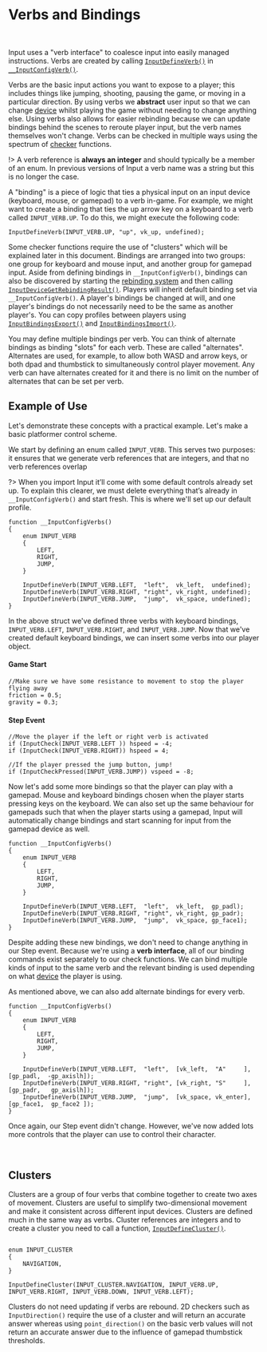 # Verbs and Bindings

&nbsp;

Input uses a "verb interface" to coalesce input into easily managed instructions. Verbs are created by calling [`InputDefineVerb()`](Config?id=inputdefineverb) in [`__InputConfigVerb()`](Config?id=__inputconfigverb).

Verbs are the basic input actions you want to expose to a player; this includes things like jumping, shooting, pausing the game, or moving in a particular direction. By using verbs we **abstract** user input so that we can change [device](Devices) whilst playing the game without needing to change anything else. Using verbs also allows for easier rebinding because we can update bindings behind the scenes to reroute player input, but the verb names themselves won't change. Verbs can be checked in multiple ways using the spectrum of [checker](Functions-(Checkers)) functions.

!> A verb reference is **always an integer** and should typically be a member of an enum. In previous versions of Input a verb name was a string but this is no longer the case.

A "binding" is a piece of logic that ties a physical input on an input device (keyboard, mouse, or gamepad) to a verb in-game. For example, we might want to create a binding that ties the up arrow key on a keyboard to a verb called `INPUT_VERB.UP`. To do this, we might execute the following code:

```gml
InputDefineVerb(INPUT_VERB.UP, "up", vk_up, undefined);
``` 

Some checker functions require the use of "clusters" which will be explained later in this document. Bindings are arranged into two groups: one group for keyboard and mouse input, and another group for gamepad input. Aside from defining bindings in `__InputConfigVerb()`, bindings can also be discovered by starting the [rebinding system](Functions-(Rebinding)?id=devicesetrebinding) and then calling [`InputDeviceGetRebindingResult()`](Functions-(Rebinding)?id=devicegetrebindingresult). Players will inherit default binding set via `__InputConfigVerb()`. A player's bindings be changed at will, and one player's bindings do not necessarily need to be the same as another player's. You can copy profiles between players using [`InputBindingsExport()`](Functions-(Rebinding)?id=bindingsexport) and [`InputBindingsImport()`](Functions-(Rebinding)?id=bindingsimport).

You may define multiple bindings per verb. You can think of alternate bindings as binding "slots" for each verb. These are called "alternates". Alternates are used, for example, to allow both WASD and arrow keys, or both dpad and thumbstick to simultaneously control player movement. Any verb can have alternates created for it and there is no limit on the number of alternates that can be set per verb.

## Example of Use

Let's demonstrate these concepts with a practical example. Let's make a basic platformer control scheme.

We start by defining an enum called `INPUT_VERB`. This serves two purposes: it ensures that we generate verb references that are integers, and that no verb references overlap

?> When you import Input it’ll come with some default controls already set up. To explain this clearer, we must delete everything that’s already in `__InputConfigVerb()` and start fresh. This is where we'll set up our default profile.

```gml
function __InputConfigVerbs()
{
    enum INPUT_VERB
    {
        LEFT,
        RIGHT,
        JUMP,
    }
    
    InputDefineVerb(INPUT_VERB.LEFT,  "left",  vk_left,  undefined);
    InputDefineVerb(INPUT_VERB.RIGHT, "right", vk_right, undefined);
    InputDefineVerb(INPUT_VERB.JUMP,  "jump",  vk_space, undefined);
}
```

In the above struct we've defined three verbs with keyboard bindings, `INPUT_VERB.LEFT`, `INPUT_VERB.RIGHT`, and `INPUT_VERB.JUMP`. Now that we've created default keyboard bindings, we can insert some verbs into our player object.

<!-- tabs:start -->
#### **Game Start**
```gml
//Make sure we have some resistance to movement to stop the player flying away
friction = 0.5;
gravity = 0.3;
```
#### **Step Event**
```gml
//Move the player if the left or right verb is activated
if (InputCheck(INPUT_VERB.LEFT )) hspeed = -4;
if (InputCheck(INPUT_VERB.RIGHT)) hspeed = 4;

//If the player pressed the jump button, jump!
if (InputCheckPressed(INPUT_VERB.JUMP)) vspeed = -8;
```
<!-- tabs:end -->

Now let's add some more bindings so that the player can play with a gamepad. Mouse and keyboard bindings chosen when the player starts pressing keys on the keyboard. We can also set up the same behaviour for gamepads such that when the player starts using a gamepad, Input will automatically change bindings and start scanning for input from the gamepad device as well.

```gml
function __InputConfigVerbs()
{
    enum INPUT_VERB
    {
        LEFT,
        RIGHT,
        JUMP,
    }
    
    InputDefineVerb(INPUT_VERB.LEFT,  "left",  vk_left,  gp_padl);
    InputDefineVerb(INPUT_VERB.RIGHT, "right", vk_right, gp_padr);
    InputDefineVerb(INPUT_VERB.JUMP,  "jump",  vk_space, gp_face1);
}
```

Despite adding these new bindings, we don't need to change anything in our Step event. Because we're using a **verb interface**, all of our binding commands exist separately to our check functions. We can bind multiple kinds of input to the same verb and the relevant binding is used depending on what [device](Devices) the player is using.

As mentioned above, we can also add alternate bindings for every verb.

```gml
function __InputConfigVerbs()
{
    enum INPUT_VERB
    {
        LEFT,
        RIGHT,
        JUMP,
    }
    
    InputDefineVerb(INPUT_VERB.LEFT,  "left",  [vk_left,  "A"     ], [gp_padl,  -gp_axislh]);
    InputDefineVerb(INPUT_VERB.RIGHT, "right", [vk_right, "S"     ], [gp_padr,   gp_axislh]);
    InputDefineVerb(INPUT_VERB.JUMP,  "jump",  [vk_space, vk_enter], [gp_face1,  gp_face2 ]);
}
```

Once again, our Step event didn't change. However, we've now added lots more controls that the player can use to control their character.

&nbsp;

## Clusters

Clusters are a group of four verbs that combine together to create two axes of movement. Clusters are useful to simplify two-dimensional movement and make it consistent across different input devices. Clusters are defined much in the same way as verbs. Cluster references are integers and to create a cluster you need to call a function, [`InputDefineCluster()`](Config?id=inputdefinecluster).

```gml

enum INPUT_CLUSTER
{
    NAVIGATION,
}

InputDefineCluster(INPUT_CLUSTER.NAVIGATION, INPUT_VERB.UP, INPUT_VERB.RIGHT, INPUT_VERB.DOWN, INPUT_VERB.LEFT);
```

Clusters do not need updating if verbs are rebound. 2D checkers such as `InputDirection()` require the use of a cluster and will return an accurate answer whereas using `point_direction()` on the basic verb values will not return an accurate answer due to the influence of gamepad thumbstick thresholds.